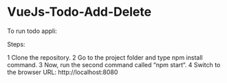 # VueJs-Todo-Add-Delete
To run todo appli:

Steps:

   1 Clone the repository.
   2 Go to the project folder and type npm install command.
   3 Now, run the second command called “npm start“.
   4 Switch to the browser URL: http://localhost:8080
